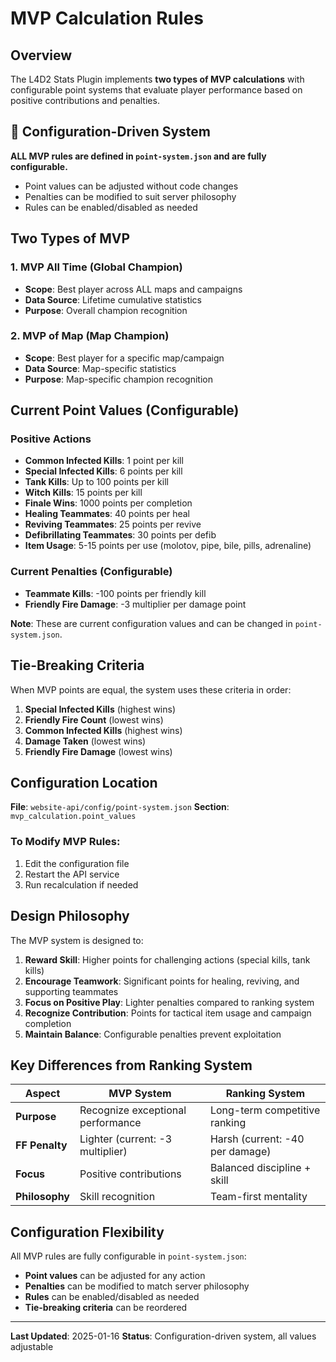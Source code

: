 # MVP Calculation Rules

## Overview

The L4D2 Stats Plugin implements **two types of MVP calculations** with configurable point systems that evaluate player performance based on positive contributions and penalties.

## 🚨 **Configuration-Driven System**

**ALL MVP rules are defined in `point-system.json` and are fully configurable.**
- Point values can be adjusted without code changes
- Penalties can be modified to suit server philosophy
- Rules can be enabled/disabled as needed

## Two Types of MVP

### 1. MVP All Time (Global Champion)
- **Scope**: Best player across ALL maps and campaigns
- **Data Source**: Lifetime cumulative statistics
- **Purpose**: Overall champion recognition

### 2. MVP of Map (Map Champion)
- **Scope**: Best player for a specific map/campaign
- **Data Source**: Map-specific statistics
- **Purpose**: Map-specific champion recognition

## Current Point Values (Configurable)

### Positive Actions
- **Common Infected Kills**: 1 point per kill
- **Special Infected Kills**: 6 points per kill
- **Tank Kills**: Up to 100 points per kill
- **Witch Kills**: 15 points per kill
- **Finale Wins**: 1000 points per completion
- **Healing Teammates**: 40 points per heal
- **Reviving Teammates**: 25 points per revive
- **Defibrillating Teammates**: 30 points per defib
- **Item Usage**: 5-15 points per use (molotov, pipe, bile, pills, adrenaline)

### Current Penalties (Configurable)
- **Teammate Kills**: -100 points per friendly kill
- **Friendly Fire Damage**: -3 multiplier per damage point

**Note**: These are current configuration values and can be changed in `point-system.json`.

## Tie-Breaking Criteria

When MVP points are equal, the system uses these criteria in order:

1. **Special Infected Kills** (highest wins)
2. **Friendly Fire Count** (lowest wins)
3. **Common Infected Kills** (highest wins)
4. **Damage Taken** (lowest wins)
5. **Friendly Fire Damage** (lowest wins)

## Configuration Location

**File**: `website-api/config/point-system.json`
**Section**: `mvp_calculation.point_values`

### To Modify MVP Rules:
1. Edit the configuration file
2. Restart the API service
3. Run recalculation if needed

## Design Philosophy

The MVP system is designed to:
1. **Reward Skill**: Higher points for challenging actions (special kills, tank kills)
2. **Encourage Teamwork**: Significant points for healing, reviving, and supporting teammates
3. **Focus on Positive Play**: Lighter penalties compared to ranking system
4. **Recognize Contribution**: Points for tactical item usage and campaign completion
5. **Maintain Balance**: Configurable penalties prevent exploitation

## Key Differences from Ranking System

| Aspect | MVP System | Ranking System |
|--------|------------|----------------|
| **Purpose** | Recognize exceptional performance | Long-term competitive ranking |
| **FF Penalty** | Lighter (current: -3 multiplier) | Harsh (current: -40 per damage) |
| **Focus** | Positive contributions | Balanced discipline + skill |
| **Philosophy** | Skill recognition | Team-first mentality |

## Configuration Flexibility

All MVP rules are fully configurable in `point-system.json`:
- **Point values** can be adjusted for any action
- **Penalties** can be modified to match server philosophy
- **Rules** can be enabled/disabled as needed
- **Tie-breaking criteria** can be reordered

---

**Last Updated**: 2025-01-16
**Status**: Configuration-driven system, all values adjustable